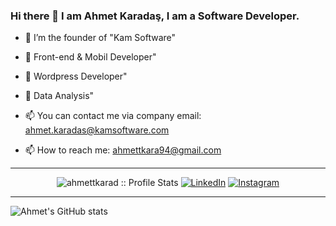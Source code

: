 ### Hi there 👋 I am Ahmet Karadaş, I am a Software Developer.
- 🌱 I’m the founder of "Kam Software"

- 🌱 Front-end & Mobil Developer"

- 🌱 Wordpress Developer"

- 🌱 Data Analysis"

- 📫 You can contact me via company email: ahmet.karadas@kamsoftware.com

- 📫 How to reach me: ahmettkara94@gmail.com

---

<p align="center">
<img src="https://komarev.com/ghpvc/?username=ahmettkarad&color=blue" alt="ahmettkarad :: Profile Stats"></a>
<a href="https://www.linkedin.com/in/ahmet-karadaş-6a055a19a/" target="_blank"><img alt="LinkedIn" src="https://img.shields.io/badge/LinkedIn-ahmettkarad-blue?style=flat&logo=linkedin"></a> 
<a href="https://www.instagram.com/fehu94_/"><img alt="Instagram" src="https://img.shields.io/badge/Instagram-fehu94-blue?style=flat-square&logo=instagram"></a>
</p>

---

![Ahmet's GitHub stats](https://github-readme-stats.vercel.app/api?username=ahmettkarad&show_icons=true&theme=radical)


<!--
**ahmettkarad/ahmettkarad** is a ✨ _special_ ✨ repository because its `README.md` (this file) appears on your GitHub profile.

Here are some ideas to get you started:

- 🔭 I’m currently working on ...
- 🌱 I’m currently learning ...
- 👯 I’m looking to collaborate on ...
- 🤔 I’m looking for help with ...
- 💬 Ask me about ...
- 📫 How to reach me: ...
- 😄 Pronouns: ...
- ⚡ Fun fact: ...
-->

